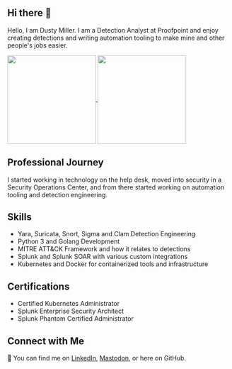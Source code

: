 ## Hi there 👋

<!--
**DustyMMiller/dustymmiller** is a ✨ _special_ ✨ repository because its `README.md` (this file) appears on your GitHub profile.

Here are some ideas to get you started:

- 🔭 I’m currently working on ...
- 🌱 I’m currently learning ...
- 👯 I’m looking to collaborate on ...
- 🤔 I’m looking for help with ...
- 💬 Ask me about ...
- 📫 How to reach me: ...
- 😄 Pronouns: ...
- ⚡ Fun fact: ...
-->
<p>Hello, I am Dusty Miller. I am a Detection Analyst at Proofpoint and enjoy creating detections and writing automation tooling to make mine and other people's jobs easier.</p>

<a href="https://github.com/anuraghazra/github-readme-stats">
  <img height=200 align="center" src="https://github-readme-stats.vercel.app/api?username=dustymmiller&show_icons=true&theme=transparent" />
</a>
<a href="https://github.com/anuraghazra/convoychat">
  <img height=200 align="center" src="https://github-readme-stats.vercel.app/api/top-langs?username=dustymmiller&layout=compact&langs_count=8&card_width=320&theme=transparent" />
</a>

## Professional Journey

I started working in technology on the help desk, moved into security in a Security Operations Center, and from there started working on automation tooling and detection engineering.

## Skills

- Yara, Suricata, Snort, Sigma and Clam Detection Engineering
- Python 3 and Golang Development
- MITRE ATT&CK Framework and how it relates to detections 
- Splunk and Splunk SOAR with various custom integrations
- Kubernetes and Docker for containerized tools and infrastructure


## Certifications
- Certified Kubernetes Administrator
- Splunk Enterprise Security Architect
- Splunk Phantom Certified Administrator

## Connect with Me
🔗 You can find me on [LinkedIn](https://www.linkedin.com/in/dustymmiller/), [Mastodon](https://infosec.exchange/@gustydusty), or here on GitHub.
